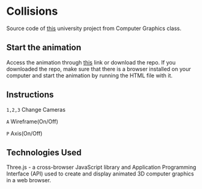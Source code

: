 # Collisions

Source code of [this](http://web.tecnico.ulisboa.pt/~ist186512/projects/collisions/) university project from Computer Graphics class. 

## Start the animation

Access the animation through [this](http://web.tecnico.ulisboa.pt/~ist186512/projects/collisions/) link or download the repo.
If you downloaded the repo, make sure that there is a browser installed on your computer and start the animation by running the HTML file with it.

## Instructions

```1,2,3``` Change Cameras

```A``` Wireframe(On/Off)

```P``` Axis(On/Off)

## Technologies Used

Three.js - a cross-browser JavaScript library and Application Programming Interface (API) used to create and display animated 3D computer graphics in a web browser. 
